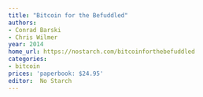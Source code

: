 ```yaml
---
title: "Bitcoin for the Befuddled"
authors:
- Conrad Barski
- Chris Wilmer
year: 2014
home_url: https://nostarch.com/bitcoinforthebefuddled
categories:
- bitcoin
prices: 'paperbook: $24.95'
editor:  No Starch
---
```

